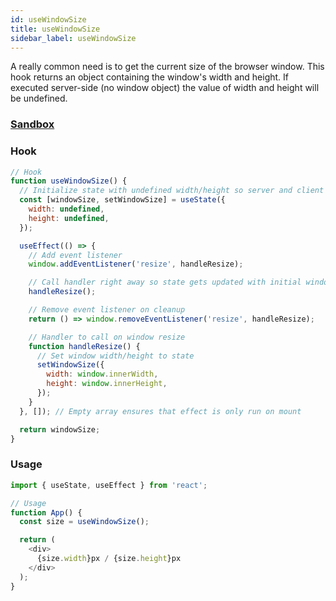 ```yaml
---
id: useWindowSize
title: useWindowSize
sidebar_label: useWindowSize
---
```


A really common need is to get the current size of the browser window. This hook returns an object containing the window's width and height. If executed server-side (no window object) the value of width and height will be undefined.

### [Sandbox](https://codesandbox.io/s/usewindowsize-forked-hbe99)

### Hook

```js
// Hook
function useWindowSize() {
  // Initialize state with undefined width/height so server and client renders match
  const [windowSize, setWindowSize] = useState({
    width: undefined,
    height: undefined,
  });

  useEffect(() => {
    // Add event listener
    window.addEventListener('resize', handleResize);

    // Call handler right away so state gets updated with initial window size
    handleResize();

    // Remove event listener on cleanup
    return () => window.removeEventListener('resize', handleResize);

    // Handler to call on window resize
    function handleResize() {
      // Set window width/height to state
      setWindowSize({
        width: window.innerWidth,
        height: window.innerHeight,
      });
    }
  }, []); // Empty array ensures that effect is only run on mount

  return windowSize;
}
```

### Usage

```js
import { useState, useEffect } from 'react';

// Usage
function App() {
  const size = useWindowSize();

  return (
    <div>
      {size.width}px / {size.height}px
    </div>
  );
}
```
